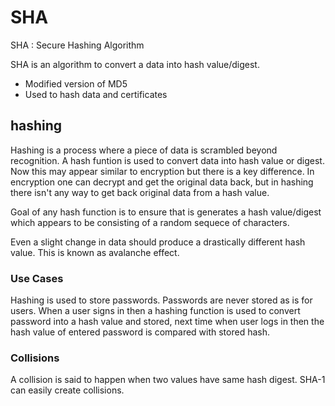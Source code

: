 # SHA

SHA : Secure Hashing Algorithm

SHA is an algorithm to convert a data into hash value/digest.

- Modified version of MD5
- Used to hash data and certificates

## hashing

Hashing is a process where a piece of data is scrambled beyond recognition. A hash
funtion is used to convert data into hash value or digest. Now this may appear similar
to encryption but there is a key difference. In encryption one can decrypt and get
the original data back, but in hashing there isn't any way to get back original data
from a hash value.

Goal of any hash function is to ensure that is generates a hash value/digest which
appears to be consisting of a random sequece of characters.

Even a slight change in data should produce a drastically different hash value. This
is known as avalanche effect.

### Use Cases

Hashing is used to store passwords. Passwords are never stored as is for users.
When a user signs in then a hashing function is used to convert password into a
hash value and stored, next time when user logs in then the hash value of entered
password is compared with stored hash.

### Collisions

A collision is said to happen when two values have same hash digest. SHA-1 can easily
create collisions.
